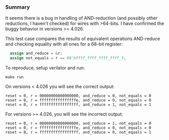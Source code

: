 ### Summary

It seems there is a bug in handling of AND-reduction (and possibly other reductions, I haven't checked)
for wires with >64-bits.
I have confirmed the buggy behavior in versions >= 4.026.

This test case compares the results of equivalent operations AND-reduce and checking equality with all ones for a 68-bit register:
```verilog
  assign and_reduce = &r;
  assign not_equals = r == 68'hffff_ffff_ffff_ffff_f;
```

To reproduce, setup verilator and run:
```
make run
```

On versions < 4.026 you will see the correct output:
```
reset = 0, r = 00000000000000000, and_reduce = 0, not_equals = 0
reset = 0, r = ffffffffffffffffe, and_reduce = 0, not_equals = 0
reset = 0, r = fffffffffffffffff, and_reduce = 1, not_equals = 1
```

For versions >= 4.026, you will see the incorrect output:
```
reset = 0, r = 00000000000000000, and_reduce = 1, not_equals = 0
reset = 0, r = ffffffffffffffffe, and_reduce = 0, not_equals = 0
reset = 0, r = fffffffffffffffff, and_reduce = 0, not_equals = 1
```
